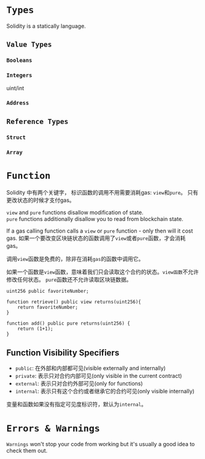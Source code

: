 # `Types`

Solidity is a statically language.

## `Value Types`

### `Booleans`

### `Integers`

uint/int

### `Address`

## `Reference Types`

### `Struct`

### `Array`

# `Function`

Solidity 中有两个关键字， 标识函数的调用不用需要消耗gas: `view`和`pure`。  只有更改状态的时候才支付gas。

`view` and `pure` functions disallow modification of state.     
`pure` functions additionally disallow you to read from blockchain state.

If a gas calling function calls a `view` or `pure` function - only then will it cost gas. 如果一个要改变区块链状态的函数调用了`view`或者`pure`函数，才会消耗gas。

调用`view`函数是免费的，除非在消耗`gas`的函数中调用它。

如果一个函数是`view`函数，意味着我们只会读取这个合约的状态。`view函数`不允许修改任何状态。 `pure`函数还不允许读取区块链数据。

```solidity {.line-numbers}
uint256 public favoriteNumber;

function retrieve() public view returns(uint256){
    return favoriteNumber;
}

function add() public pure returns(uint256) {
    return (1+1);
}
```


## Function Visibility Specifiers
- `public`: 在外部和内部都可见(visible externally and internally)
- `private`: 表示只对合约内部可见(only visible in the current contract)
- `external`: 表示只对合约外部可见(only for functions)
- `internal`: 表示只有这个合约或者继承它的合约可见(only visible internally)

变量和函数如果没有指定可见度标识符，默认为`internal`。


# `Errors & Warnings`

`Warnings` won't stop your code from working but it's usually a good idea to check them out.
